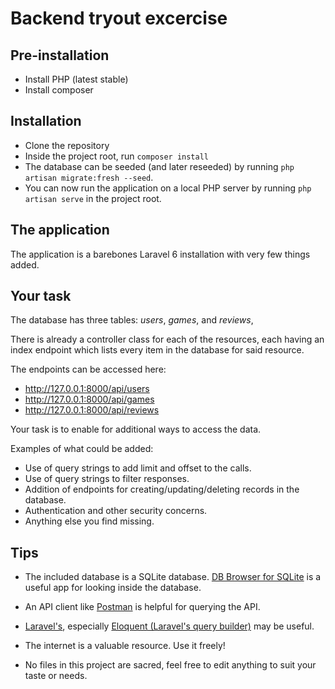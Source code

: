 # Backend tryout excercise

## Pre-installation

-   Install PHP (latest stable)
-   Install composer

## Installation

-   Clone the repository
-   Inside the project root, run `composer install`
-   The database can be seeded (and later reseeded) by running `php artisan migrate:fresh --seed`.
-   You can now run the application on a local PHP server by running `php artisan serve` in the project root.

## The application

The application is a barebones Laravel 6 installation with very few things added.

## Your task

The database has three tables: _users_, _games_, and _reviews_,

There is already a controller class for each of the resources, each having an index endpoint which lists every item in the database for said resource.

The endpoints can be accessed here:

-   http://127.0.0.1:8000/api/users
-   http://127.0.0.1:8000/api/games
-   http://127.0.0.1:8000/api/reviews

Your task is to enable for additional ways to access the data.

Examples of what could be added:

-   Use of query strings to add limit and offset to the calls.
-   Use of query strings to filter responses.
-   Addition of endpoints for creating/updating/deleting records in the database.
-   Authentication and other security concerns.
-   Anything else you find missing.

## Tips

-   The included database is a SQLite database. [DB Browser for SQLite](https://sqlitebrowser.org/dl/) is a useful app for looking inside the database.

-   An API client like [Postman](https://www.getpostman.com/downloads/) is helpful for querying the API.

-   [Laravel's](https://laravel.com/docs/6.x/), especially [Eloquent (Laravel's query builder)](https://laravel.com/docs/6.x/eloquent) may be useful.

-   The internet is a valuable resource. Use it freely!

-   No files in this project are sacred, feel free to edit anything to suit your taste or needs.

